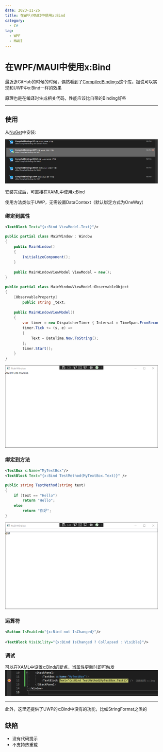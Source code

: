 ```yaml
---
date: 2023-11-26
title: 在WPF/MAUI中使用x:Bind
category:
  - C#
tag:
  - WPF
  - MAUI
---
```


# 在WPF/MAUI中使用x:Bind

最近逛GitHub的时候的时候，偶然看到了[CompiledBindings](https://github.com/levitali/CompiledBindings)这个库，据说可以实现和UWP中x:Bind一样的效果

原理也是在编译时生成相关代码，性能应该比自带的Binding好些

***

## 使用

从[NuGet](https://www.nuget.org/packages/CompiledBindings.WPF/)中安装:

![](assets/在WPF%20MAUI中使用x%20Bind/01.png)

安装完成后，可直接在XAML中使用x:Bind

使用方法类似于UWP，无需设置DataContext（默认绑定方式为OneWay）

### 绑定到属性

```xml
<TextBlock Text="{x:Bind ViewModel.Text}"/>
```

```csharp
public partial class MainWindow : Window
{
    public MainWindow()
    {
        InitializeComponent();
    }

    public MainWindowViewModel ViewModel = new();
}

```

```csharp
public partial class MainWindowViewModel:ObservableObject
{
    [ObservableProperty]
        public string _text;

    public MainWindowViewModel()
    {
        var timer = new DispatcherTimer { Interval = TimeSpan.FromSeconds(1) };
        timer.Tick += (s, e) =>
        {
            Text = DateTime.Now.ToString();
        };
        timer.Start();
    }
}
```

![](assets/在WPF%20MAUI中使用x%20Bind/02.gif)

### 绑定到方法

```xml
<TextBox x:Name="MyTextBox"/>
<TextBlock Text="{x:Bind TestMethod(MyTextBox.Text)}" />
```

```csharp
public string TestMethod(string text)
{
    if (text == "Hello")
        return "Hello";
    else
        return "你好";
}
```

![](assets/在WPF%20MAUI中使用x%20Bind/03.gif)

### 运算符

```xml
<Button IsEnabled="{x:Bind not IsChanged}"/>

<TextBlock Visibility="{x:Bind IsChanged ? Collapsed : Visible}"/>
```

### 调试

可以在XAML中设置x:Bind的断点，当属性更新时即可触发
![](assets/在WPF%20MAUI中使用x%20Bind/04.png)

***

此外，这里还提供了UWP的x:Bind中没有的功能，比如StringFormat之类的

## 缺陷

- 没有代码提示
- 不支持热重载
